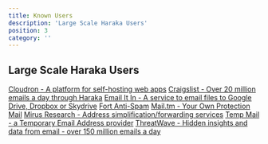 ```yaml
---
title: Known Users
description: 'Large Scale Haraka Users'
position: 3
category: ''
---
```


## Large Scale Haraka Users

<div class="flex flex-col space-y-4">
    <a href="https://cloudron.io">Cloudron - A platform for self-hosting web apps</a>
    <a href="http://www.craigslist.org/about/thanks">Craigslist - Over 20 million emails a day through Haraka</a>
    <a href="https://www.emailitin.com/">Email It In - A service to email files to Google Drive, Dropbox or Skydrive</a>
    <a href="http://www.fortantispam.com/">Fort Anti-Spam</a>
    <a href="https://mail.tm/">Mail.tm - Your Own Protection Mail</a>
    <a href="http://mirusresearch.com/">Mirus Research - Address simplification/forwarding services</a>
    <a href="http://temp-mail.org/">Temp Mail - a Temporary Email Address provider</a>
    <a href="https://threatwave.com/">ThreatWave - Hidden insights and data from email - over 150 million emails a day</a>
</div>